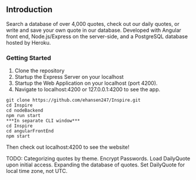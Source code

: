 ## Introduction
Search a database of over 4,000 quotes, check out our daily quotes, or write and save your own quote in our database.
Developed with Angular front end, Node.js/Express on the server-side, and a PostgreSQL database hosted by Heroku.  

### Getting Started
1. Clone the repository
2. Startup the Express Server on your localhost
3. Startup the Web Application on your localhost (port 4200).
4. Navigate to localhost:4200 or 127.0.0.1:4200 to see the app.

```
git clone https://github.com/ehansen247/Inspire.git  
cd Inspire  
cd nodeBackend
npm run start
***In separate CLI window***
cd Inspire
cd angularFrontEnd
npm start
```
Then check out localhost:4200 to see the website!


TODO:
Categorizing quotes by theme.
Encrypt Passwords.
Load DailyQuote upon initial access. 
Expanding the database of quotes.
Set DailyQuote for local time zone, not UTC.
